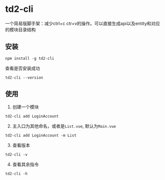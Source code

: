 # td2-cli

一个简易版脚手架：减少ctrl+c ctr+v的操作。可以直接生成api以及entity和对应的模块目录结构


## 安装

```shell
npm install -g td2-cli
```

查看是否安装成功
```shell
td2-cli --version
```

## 使用

1. 创建一个模块
   
```shell
td2-cli add LoginAccount
```

2. 主入口为其他命名，或者是`List.vue`, 默认为`Main.vue`
```shell
td2-cli add LoginAccount -m List
```

3. 查看版本
```shell
td2-cli -v
```

4. 查看其余指令 
```shell
td2-cli -h
```
